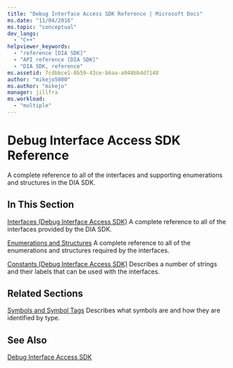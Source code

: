 ```yaml
---
title: "Debug Interface Access SDK Reference | Microsoft Docs"
ms.date: "11/04/2016"
ms.topic: "conceptual"
dev_langs:
  - "C++"
helpviewer_keywords:
  - "reference [DIA SDK]"
  - "API reference [DIA SDK]"
  - "DIA SDK, reference"
ms.assetid: 7cdbbce1-8b59-43ce-b6aa-a948bb4d7148
author: "mikejo5000"
ms.author: "mikejo"
manager: jillfra
ms.workload:
  - "multiple"
---
```

# Debug Interface Access SDK Reference
A complete reference to all of the interfaces and supporting enumerations and structures in the DIA SDK.

## In This Section
 [Interfaces (Debug Interface Access SDK)](../../debugger/debug-interface-access/interfaces-debug-interface-access-sdk.md)
 A complete reference to all of the interfaces provided by the DIA SDK.

 [Enumerations and Structures](../../debugger/debug-interface-access/enumerations-and-structures.md)
 A complete reference to all of the enumerations and structures required by the interfaces.

 [Constants (Debug Interface Access SDK)](../../debugger/debug-interface-access/constants-debug-interface-access-sdk.md)
 Describes a number of strings and their labels that can be used with the interfaces.

## Related Sections
 [Symbols and Symbol Tags](../../debugger/debug-interface-access/symbols-and-symbol-tags.md)
 Describes what symbols are and how they are identified by type.

## See Also
 [Debug Interface Access SDK](../../debugger/debug-interface-access/debug-interface-access-sdk.md)